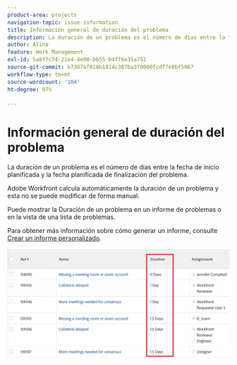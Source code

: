 ```yaml
---
product-area: projects
navigation-topic: issue-information
title: Información general de duración del problema
description: La duración de un problema es el número de días entre la fecha de inicio planificada y la fecha planificada de finalización del problema.
author: Alina
feature: Work Management
exl-id: 5a8f7c74-21e4-4e90-bb55-b4ff6e35a751
source-git-commit: b7387af018b1814c387ba3f0000fcdf7e0bf5067
workflow-type: tm+mt
source-wordcount: '104'
ht-degree: 97%

---
```


# Información general de duración del problema

La duración de un problema es el número de días entre la fecha de inicio planificada y la fecha planificada de finalización del problema.

Adobe Workfront calcula automáticamente la duración de un problema y esta no se puede modificar de forma manual.

Puede mostrar la Duración de un problema en un informe de problemas o en la vista de una lista de problemas.

Para obtener más información sobre cómo generar un informe, consulte [Crear un informe personalizado](../../../reports-and-dashboards/reports/creating-and-managing-reports/create-custom-report.md).

![Vista de duración de problema](assets/nwe-issue-duration-view-highlighted-350x73.png)
